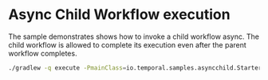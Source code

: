 # Async Child Workflow execution

The sample demonstrates shows how to invoke a child workflow
async.
The child workflow is allowed to complete its execution
even after the parent workflow completes. 

```bash
./gradlew -q execute -PmainClass=io.temporal.samples.asyncchild.Starter
```
